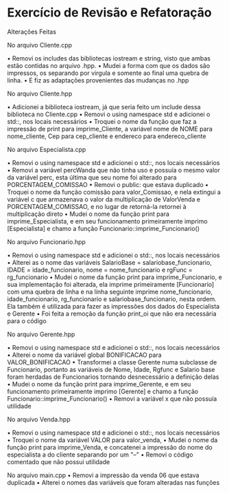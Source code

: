 # Exercício de Revisão e Refatoração

Alterações Feitas

No arquivo Cliente.cpp

• Removi os includes das bibliotecas iostream e string, visto que ambas estão contidas no arquivo .hpp.
• Mudei a forma com que os dados são impressos, os separando por virgula e somente ao final uma quebra de linha.
• E fiz as adaptações provenientes das mudanças no .hpp

No arquivo Cliente.hpp

• Adicionei a biblioteca iostream, já que seria feito um include dessa biblioteca no Cliente.cpp
• Removi o using namespace std e adicionei o std::, nos locais necessários
• Troquei o nome da função que faz a impressão de print para imprime_Cliente, a variável nome de NOME para nome_cliente, Cep para cep_cliente e endereco para endereco_cliente

No arquivo Especialista.cpp

• Removi o using namespace std e adicionei o std::, nos locais necessários
• Removi a variável percWanda que não tinha uso e possuía o mesmo valor da variável perc, esta última que seu nome foi alterado para PORCENTAGEM_COMISSAO
• Removi o public: que estava duplicado
• Troquei o nome da função comissão para valor_Comissao, e nela extingui a variável c que armazenava o valor da multiplicação de ValorVenda e PORCENTAGEM_COMISSAO, e no lugar de retorná-la retornei à multiplicação direto
• Mudei o nome da função print para imprime_Especialista, e em seu funcionamento primeiramente imprimo [Especialista] e chamo a função Funcionario::imprime_Funcionario()

No arquivo Funcionario.hpp

• Removi o using namespace std e adicionei o std::, nos locais necessários
• Alterei as o nome das variáveis SalarioBase = salariobase_funcionario, IDADE = idade_funcionario, nome = nome_funcionario e rgFunc = rg_funcionario
• Mudei o nome da função print para imprime_Funcionario, e sua implementação foi alterada, ela imprime primeiramente [Funcionario] com uma quebra de linha e na linha seguinte imprime nome_funcionario, idade_funcionario, rg_funcionario e salariobase_funcionario, nesta ordem. Ela também é utilizada para fazer as impressões dos dados do Especialista e Gerente
• Foi feita a remoção da função print_oi que não era necessária para o código

No arquivo Gerente.hpp

• Removi o using namespace std e adicionei o std::, nos locais necessários
• Alterei o nome da variável global BONIFICACAO para VALOR_BONIFICACAO
• Transformei a classe Gerente numa subclasse de Funcionario, portanto as variáveis de Nome, Idade, Rgfunc e Salario base foram herdadas de Funcionarios tornando desnecessário a definição delas
• Mudei o nome da função print para imprime_Gerente, e em seu funcionamento primeiramente imprimo [Gerente] e chamo a função Funcionario::imprime_Funcionario()
• Removi a variável x que não possuía utilidade

No arquivo Venda.hpp

• Removi o using namespace std e adicionei o std::, nos locais necessários
• Troquei o nome da variável VALOR para valor_venda,
• Mudei o nome da função print para imprime_Venda, e concatenei a impressão do nome do especialista a do cliente separando por um "–"
• Removi o código comentado que não possui utilidade

No arquivo main.cpp
• Removi a impressão da venda 06 que estava duplicada
• Alterei o nomes das variáveis que foram alteradas nas funções
